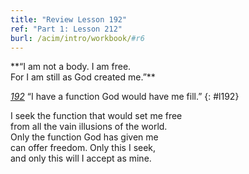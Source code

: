 ```yaml
---
title: "Review Lesson 192"
ref: "Part 1: Lesson 212"
burl: /acim/intro/workbook/#r6
---
```


<div markdown="1" class="center">
**“I am not a body. I am free.<br/>
For I am still as God created me.”**
</div>

[*192*](/acim/workbook/l192/?r=1) “I have a function God would have me fill.”
{: #l192}

<div markdown="1" class="review center">
I seek the function that would set me free<br/>
from all the vain illusions of the world.<br/>
Only the function God has given me<br/>
can offer freedom. Only this I seek,<br/>
and only this will I accept as mine.
</div>

